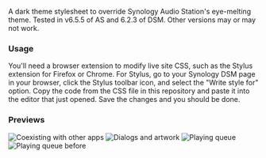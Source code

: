 A dark theme stylesheet to override Synology Audio Station's eye-melting theme. Tested in v6.5.5 of AS and 6.2.3 of DSM. Other versions may or may not work.

### Usage
You'll need a browser extension to modify live site CSS, such as the Stylus extension for Firefox or Chrome. For Stylus, go to your Synology DSM page in your browser, click the Stylus toolbar icon, and select the "Write style for" option. Copy the code from the CSS file in this repository and paste it into the editor that just opened. Save the changes and you should be done.


### Previews
![Coexisting with other apps](https://raw.githubusercontent.com/slserpent/dsm-dark-theme/main/previews/1.png)
![Dialogs and artwork](https://raw.githubusercontent.com/slserpent/dsm-dark-theme/main/previews/2.png)
![Playing queue](https://raw.githubusercontent.com/slserpent/dsm-dark-theme/main/previews/3.png)
![Playing queue before](https://raw.githubusercontent.com/slserpent/dsm-dark-theme/main/previews/4.png)